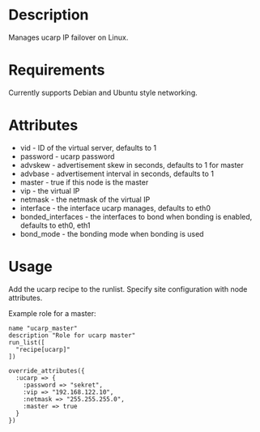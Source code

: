 Description
===========

Manages ucarp IP failover on Linux.

Requirements
============

Currently supports Debian and Ubuntu style networking.

Attributes
==========

* vid - ID of the virtual server, defaults to 1
* password - ucarp password
* advskew - advertisement skew in seconds, defaults to 1 for master
* advbase - advertisement interval in seconds, defaults to 1
* master - true if this node is the master
* vip - the virtual IP
* netmask - the netmask of the virtual IP
* interface - the interface ucarp manages, defaults to eth0
* bonded_interfaces - the interfaces to bond when bonding is enabled, defaults to eth0, eth1
* bond_mode - the bonding mode when bonding is used

Usage
=====

Add the ucarp recipe to the runlist. Specify site configuration
with node attributes.

Example role for a master:

    name "ucarp_master"
    description "Role for ucarp master"
    run_list([
      "recipe[ucarp]"
    ])

    override_attributes({
      :ucarp => { 
        :password => "sekret",
        :vip => "192.168.122.10",
        :netmask => "255.255.255.0",
        :master => true
      }
    })
